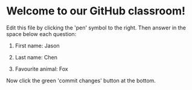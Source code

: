 # Welcome to our GitHub classroom!

Edit this file by clicking the 'pen' symbol to the right.
Then answer in the space below each question:

1. First name: Jason 

2. Last name: Chen

3. Favourite animal: Fox


Now click the green 'commit changes' button at the bottom.

